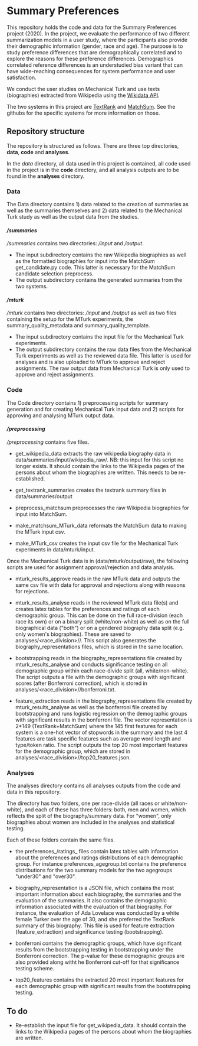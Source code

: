 # Summary Preferences 

This repository holds the code and data for the Summary Preferences project (2020).
In the project, we evaluate the performance of two different summarization models in a user study, where the participants also provide their demographic information (gender, race and age). 
The purpose is to study preference differences that are demographically correlated and to explore the reasons for these preference differences. Demographics correlated reference differences is an understudied bias variant that can have wide-reaching consequences for system performance and user satisfaction.  

We conduct the user studies on Mechanical Turk and use texts (biographies) extracted from Wikipedia using the [Wikidata API](https://query.wikidata.org/).
 
The two systems in this project are [TextRank](https://github.com/summanlp/textrank) and [MatchSum](https://github.com/maszhongming/MatchSum). See the githubs for the specific systems for more information on those.

## Repository structure

The repository is structured as follows. There are three top directories, **data**, **code** and **analyses**. 

In the *data* directory, all data used in this project is contained, all code used in the project is in the **code** directory, and all analysis outputs are to be found in the **analyses** directory.

### **Data**

The Data directory contains 1) data related to the creation of summaries as well as the summaries themselves and 2) data related to the Mechanical Turk study as well as the output data from the studies. 

#### */summaries* 
*/summaries* contains two directories: */input* and */output*. 
* The input subdirectory contains the raw Wikipedia biographies as well as the formatted biographies for input into the MatchSum get_candidate.py code. This latter is necessary for the MatchSum candidate selection preprocess. 
* The output subdirectory contains the generated summaries from the two systems. 


#### */mturk* 
*/mturk* contains two directories: */input* and */output* as well as two files containing the setup for the MTurk experiments, the summary_quality_metadata and summary_quality_template.

* The input subdirectory contains the input file for the Mechanical Turk experiments.
* The output subdirectory contains the raw data files from the Mechanical Turk experiments as well as the reviewed data file. This latter is used for analyses and is also uploaded to MTurk to approve and reject assignments. The raw output data from Mechanical Turk is only used to approve and reject assignments. 

### **Code**

The Code directory contains 1) preprocessing scripts for summary generation and for creating Mechanical Turk input data and 2) scripts for approving and analysing MTurk output data.

#### */preprocessing* 
*/preprocessing* contains five files.

* get_wikipedia_data extracts the raw wikipedia biography data in data/summaries/input/wikipedia_raw/. NB: this input for this script no longer exists. It should contain the links to the Wikipedia pages of the persons about whom the biographies are written. This needs to be re-established.  

* get_textrank_summaries creates the textrank summary files in data/summaries/output

* preprocess_matchsum preprocesses the raw Wikipedia biographies for input into MatchSum.

* make_matchsum_MTurk_data reformats the MatchSum data to making the MTurk input csv.

* make_MTurk_csv creates the input csv file for the Mechanical Turk experiments in data/mturk/input.

Once the Mechanical Turk data is in (data/mturk/output/raw), the following scripts are used for assignment approval/rejection and data analysis.

* mturk_results_approve reads in the raw MTurk data and outputs the same csv file with data for approval and rejections along with reasons for rejections.

* mturk_results_analyse reads in the reviewed MTurk data file(s) and creates latex tables for the preferences and ratings of each demographic group. This can be done on the full race-division (each race its own) or on a binary split (white/non-white) as well as on the full biographical data ("both") or on a gendered biography data split (e.g. only women's biographies). 
These are saved to analyses/<race_division>/<gender>/.
This script also generates the biography_representations files, which is stored in the same location.

* bootstrapping reads in the biography_representations file  created by mturk_results_analyse and conducts significance testing on all demographic group within each race-divide split (all, white/non-white). 
The script outputs a file with the demographic groups with significant scores (after Bonferroni correction), which is stored in analyses/<race_division>/<gender>/bonferroni.txt.
* feature_extraction reads in the biography_representations file  created by mturk_results_analyse as well as the bonferroni file created by bootstrapping and runs logistic regression on the demographic groups with significant results in the bonferroni file. 
The vector representation is 2*149 (TextRank+MatchSum) where the 145 first features for each system is a one-hot vector of stopwords in the summary and the last 4 features are task specific features such as average word length and type/token ratio. 
The script outputs the top 20 most important features for the demographic group, which are stored in analyses/<race_division>/<gender>/top20_features.json.

### **Analyses**

The analyses directory contains all analyses outputs from the code and data in this repository.

The directory has two folders, one per race-divide (all races or white/non-white), and each of these has three folders: both, men and women, which reflects the split of the biography/summary data. 
For "women", only biographies about women are included in the analyses and statistical testing. 

Each of these folders contain the same files.
* the preferences_/ratings_ files contain latex tables with information about the preferences and ratings distributions of each demographic group. For instance preferences_agegroup.txt contains the preference distributions for the two summary models for the two agegroups "under30" and "over30".

* biography_representation is a JSON file, which contains the most important information about each biography, the summaries and the evaluation of the summaries. It also contains the demographic information associated with the evaluation of that biography. For instance, the evaluation of Ada Lovelace was conducted by a white female Turker over the age of 30, and she preferred the TextRank summary of this biography. This file is used for feature extraction (feature_extraction) and significance testing (bootstrapping).

* bonferroni contains the demographic groups, which have significant results from the bootstrapping testing in bootstrapping under the Bonferroni correction. The p-value for these demographic groups are also provided along witht he Bonferroni cut-off for that significance testing scheme.

* top20_features contains the extracted 20 most important features for each demographic group with significant results from the bootstrapping testing. 

## **To do**

* Re-establish the input file for get_wikipedia_data. It should contain the links to the Wikipedia pages of the persons about whom the biographies are written.